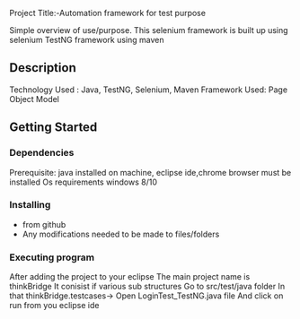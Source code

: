 Project Title:-Automation framework for test purpose


Simple overview of use/purpose.
This selenium framework is built up using selenium TestNG framework using maven

## Description

Technology Used : Java, TestNG, Selenium, Maven
Framework Used: Page Object Model

## Getting Started

### Dependencies

Prerequisite: java installed on machine, eclipse ide,chrome browser must be installed
Os requirements windows 8/10 
### Installing

* from github 
* Any modifications needed to be made to files/folders

### Executing program

After adding the project to your eclipse
The main project name is thinkBridge
It conisist if various sub structures
Go to src/test/java folder
In that thinkBridge.testcases-> 
Open LoginTest_TestNG.java file
And click on run from you eclipse ide 



